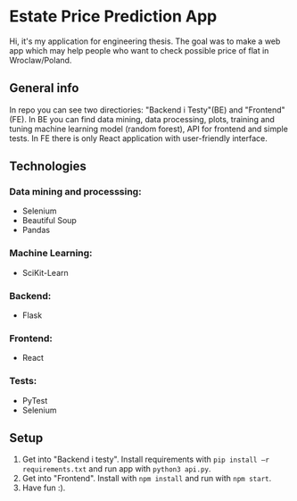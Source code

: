 # Estate Price Prediction App

Hi, it's my application for engineering thesis. The goal was to make a web app which may help people who want to check possible price of flat in Wroclaw/Poland. 

## General info

In repo you can see two directiories: "Backend i Testy"(BE) and "Frontend"(FE). In BE you can find data mining, data processing, plots, training and tuning machine learning model (random forest), API for frontend and simple tests. In FE there is only React application with user-friendly interface.

## Technologies

### Data mining and processsing:
- Selenium
- Beautiful Soup
- Pandas

### Machine Learning:
- SciKit-Learn

### Backend:
- Flask

### Frontend: 
- React

### Tests:
- PyTest
- Selenium

## Setup

1. Get into "Backend i testy". Install requirements with `pip install –r requirements.txt` and run app with `python3 api.py`.
2. Get into "Frontend". Install with `npm install` and run with `npm start`.
3. Have fun :).

